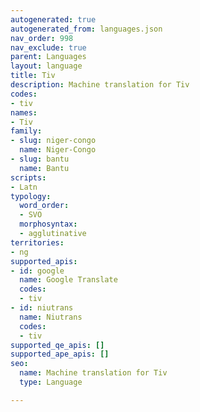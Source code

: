 ```yaml
---
autogenerated: true
autogenerated_from: languages.json
nav_order: 998
nav_exclude: true
parent: Languages
layout: language
title: Tiv
description: Machine translation for Tiv
codes:
- tiv
names:
- Tiv
family:
- slug: niger-congo
  name: Niger-Congo
- slug: bantu
  name: Bantu
scripts:
- Latn
typology:
  word_order:
  - SVO
  morphosyntax:
  - agglutinative
territories:
- ng
supported_apis:
- id: google
  name: Google Translate
  codes:
  - tiv
- id: niutrans
  name: Niutrans
  codes:
  - tiv
supported_qe_apis: []
supported_ape_apis: []
seo:
  name: Machine translation for Tiv
  type: Language

---
```


